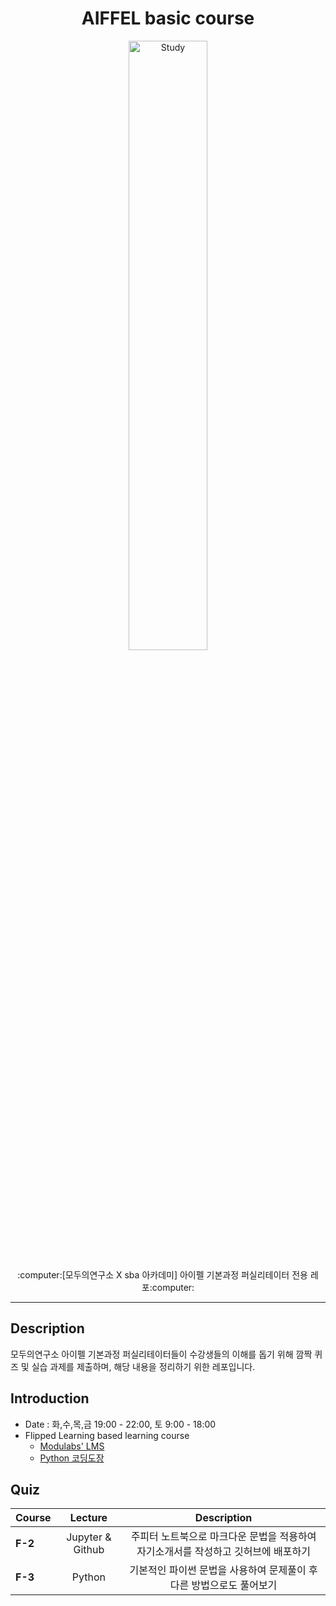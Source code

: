 <h1 align="center">AIFFEL basic course</h1>
<p align="center">
    <img alt="Study" src="https://user-images.githubusercontent.com/53554014/92321063-c8d33400-f061-11ea-893b-044a8d471413.png" width=50% height=50% />
</p>
<p align="center">
  :computer:[모두의연구소 X sba 아카데미] 아이펠 기본과정 퍼실리테이터 전용 레포:computer:
</p>

* * *

## Description
모두의연구소 아이펠 기본과정 퍼실리테이터들이 수강생들의 이해를 돕기 위해 깜짝 퀴즈 및 실습 과제를 제출하며, 해당 내용을 정리하기 위한 레포입니다.

## Introduction
* Date : 화,수,목,금 19:00 - 22:00, 토 9:00 - 18:00
* Flipped Learning based learning course
    * [Modulabs' LMS](https://github.com/seraaaayeo/Modulabs-aiffelbasic/tree/master/Fundamental)
    * [Python 코딩도장](https://github.com/seraaaayeo/Modulabs-aiffelbasic/tree/master/Python_CoingDojang)

## Quiz
|  <center>Course</center> |  <center>Lecture</center> |  <center>Description</center> |  
|:--------|:--------:|:--------:|
|**F-2** | <center>Jupyter & Github</center> | <center>주피터 노트북으로 마크다운 문법을 적용하여 자기소개서를 작성하고 깃허브에 배포하기</center> |
|**F-3** | <center>Python</center> | <center>기본적인 파이썬 문법을 사용하여 문제풀이 후 다른 방법으로도 풀어보기</center> |

